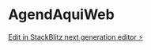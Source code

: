 # AgendAquiWeb

[Edit in StackBlitz next generation editor ⚡️](https://stackblitz.com/~/github.com/fluxovendas/AgendAquiWeb)